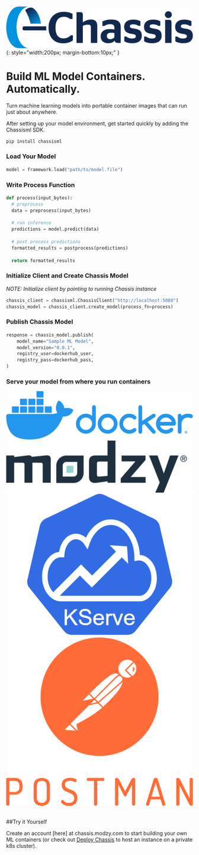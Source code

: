 ![Chassis logo](images/chassis-positive.png){: style="width:200px; margin-bottom:10px;" }

# Build ML Model Containers. Automatically.

Turn machine learning models into portable container images that can run just about anywhere.

After setting up your model environment, get started quickly by adding the Chassisml SDK.

```bash
pip install chassisml
```

### Load Your Model

```python
model = framework.load("path/to/model.file")
```

### Write Process Function

```python
def process(input_bytes):
  # preprocess
  data = preprocess(input_bytes)

  # run inference
  predictions = model.predict(data)

  # post process predictions
  formatted_results = postprocess(predictions)

  return formatted_results
```

### Initialize Client and Create Chassis Model

*NOTE: Initialize client by pointing to running Chassis instance*

``` py
chassis_client = chassisml.ChassisClient("http://localhost:5000")
chassis_model = chassis_client.create_model(process_fn=process)
```
### Publish Chassis Model

``` py
response = chassis_model.publish(
    model_name="Sample ML Model",
    model_version="0.0.1",
    registry_user=dockerhub_user,
    registry_pass=dockerhub_pass,
) 
```

### Serve your model from where you run containers

<div id="logos-container">
  <div class="logo-box1"><img src="images/docker.png" ></div>
  <div class="logo-box2"><img src="images/modzy.png" ></div>
  <div class="logo-box3"><img src="images/kserve.png" ></div>
  <div class="logo-box4"><img src="images/postman/postman-logo.png" ></div>
  <span class="stretch"></span>
</div>
<br>

##Try it Yourself

Create an account [here] at chassis.modzy.com to start building your own ML containers (or check out [Deploy Chassis](tutorials/devops-deploy.md) to host an instance on a private k8s cluster).

<br>
